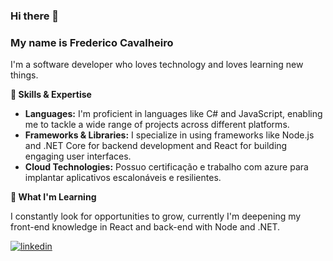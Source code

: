 ### Hi there 👋

### My name is Frederico Cavalheiro

I'm a software developer who loves technology and loves learning new things.

**🚀 Skills & Expertise**

* **Languages:** I'm proficient in languages like C# and JavaScript, enabling me to tackle a wide range of projects across different platforms.
* **Frameworks & Libraries:** I specialize in using frameworks like Node.js and .NET Core for backend development and React for building engaging user interfaces.
* **Cloud Technologies:** Possuo certificação e trabalho com azure para implantar aplicativos escalonáveis e resilientes.

**🌱 What I'm Learning**

I constantly look for opportunities to grow, currently I'm deepening my front-end knowledge in React and back-end with Node and .NET.

[![linkedin](https://img.shields.io/badge/linkedin-0A66C2?style=for-the-badge&logo=linkedin&logoColor=white)](www.linkedin.com/in/frederico-cavalheiro)
